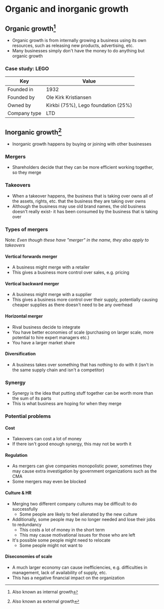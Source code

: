 # Organic and inorganic growth

## Organic growth[^1]

- Organic growth is from internally growing a business using its own resources,
  such as releasing new products, advertising, etc.
- Many businesses simply don't have the money to do anything but organic growth

### Case study: LEGO

<!-- spell-checker:words Kirkbi,Kristiansen -->

| Key          | Value                               |
|--------------|-------------------------------------|
| Founded in   | 1932                                |
| Founded by   | Ole Kirk Kristiansen                |
| Owned by     | Kirkbi (75%), Lego foundation (25%) |
| Company type | LTD                                 |

## Inorganic growth[^2]

- Inorganic growth happens by buying or joining with other businesses

### Mergers

- Shareholders decide that they can be more efficient working together, so they
  merge

### Takeovers

- When a takeover happens, the business that is taking over owns all of the
  assets, rights, etc. that the business they are taking over owns
- Although the business may use old brand names, the old business doesn't really
  exist- it has been consumed by the business that is taking over

### Types of mergers

Note: *Even though these have "merger" in the name, they also apply to takeovers*

#### Vertical forwards merger

- A business might merge with a retailer
- This gives a business more control over sales, e.g. pricing

#### Vertical backward merger

- A business might merge with a supplier
- This gives a business more control over their supply, potentially causing
  cheaper supplies as there doesn't need to be any overhead

#### Horizontal merger

- Rival business decide to integrate
- You have better economies of scale (purchasing on larger scale, more potential
  to hire expert managers etc.)
- You have a larger market share

#### Diversification

- A business takes over something that has nothing to do with it (isn't in the
  same supply chain and isn't a competitor)

### Synergy

- Synergy is the idea that putting stuff together can be worth more than the
  sum of its parts
- This is what business are hoping for when they merge

### Potential problems

#### Cost

- Takeovers can cost a lot of money
- If there isn't good enough synergy, this may not be worth it

#### Regulation

- As mergers can give companies monopolistic power, sometimes they may cause
  extra investigation by government organizations such as the CMA
- Some mergers may even be blocked

#### Culture & HR

- Merging two different company cultures may be difficult to do successfully
  - Some people are likely to feel alienated by the new culture
- Additionally, some people may be no longer needed and lose their jobs to
  redundancy
  - This costs a lot of money in the short term
  - This may cause motivational issues for those who are left
- It's possible some people might need to relocate
  - Some people might not want to

#### Diseconomies of scale

- A much larger economy can cause inefficiencies, e.g. difficulties in
  management, lack of availability of supply, etc.
- This has a negative financial impact on the organization

[^1]: Also known as internal growth
[^2]: Also known as external growth
